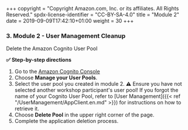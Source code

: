 +++
copyright = "Copyright Amazon.com, Inc. or its affiliates. All Rights Reserved."
spdx-license-identifier = "CC-BY-SA-4.0"
title = "Module 2"
date = 2019-09-09T17:42:10+01:00
weight = 30
+++

### 3. Module 2 - User Management Cleanup
Delete the Amazon Cognito User Pool

**:white_check_mark: Step-by-step directions**

1. Go to the [Amazon Cognito Console][cognito-console]
1. Choose **Manage your User Pools**.
1. Select the user pool you created in module 2. **:warning:** Ensure you have not selected another workshop participant's user pool! If you forgot the name of your Cognito User Pool, refer to [User Management]({{< ref "/UserManagement/AppClient.en.md" >}}) for instructions on how to retrieve it.
1. Choose **Delete Pool** in the upper right corner of the page.
1. Complete the application deletion process.

[cognito-console]: https://console.aws.amazon.com/cognito/home

